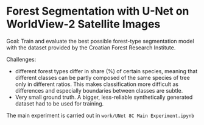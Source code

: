 # Forest Segmentation with U-Net on WorldView-2 Satellite Images

Goal: Train and evaluate the best possible forest-type segmentation model with the dataset provided by the Croatian Forest Research Institute.

Challenges:
- different forest types differ in share (%) of certain species, meaning that different classes can be partly composed of the same species of tree only in different ratios. This makes classification more difficult as differences and especially boundaries between classes are subtle.
- Very small ground truth. A bigger, less-reliable synthetically generated dataset had to be used for training.

The main experiment is carried out in `work/UNet 8C Main Experiment.ipynb`

